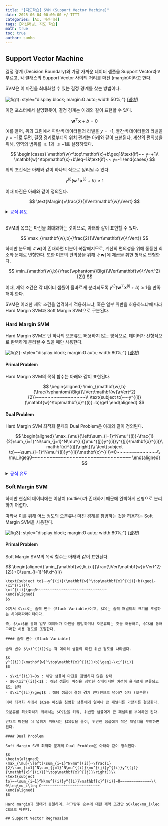 ```yaml
---
title: "[지도학습] SVM (Support Vector Machine)"
date: 2025-06-04 00:00:00 +/-TTTT
categories: [AI, 머신러닝]
tags: [머신러닝, 지도 학습]
math: true
toc: true
author: sunho
---
```


## Support Vector Machine

결정 경계 (Decision Boundary)와 가장 가까운 데이터 샘플을 Support Vector라고 부르고, 각 클래스의 Support Vector 사이의 거리를 마진 (margin)이라고 한다.

SVM은 이 마진을 최대화할 수 있는 결정 경계를 찾는 방법이다.

![fig1](ml/4-1.png){: style="display:block; margin:0 auto; width:50%;"}
_[[출처]](https://python.plainenglish.io/a-comprehensive-guide-to-support-vector-machine-svm-algorithm-76dbcf18b5ae)_

이전 포스터에서 설명했듯이, 결정 경계는 아래와 같이 표현할 수 있다.

$$
\mathbf{w}^\top\mathbf{x}+b=0
$$

예를 들어, 위의 그림에서 파란색 데이터들의 라벨을 $y=+1$, 빨간색 데이터들의 라벨을 $y=-1$로 두면, 결정 경계로부터의 위치 관계는 아래와 같이 표현된다. 계산의 편의성을 위해, 영역의 범위를 $\geq1$과 $\leq-1$로 설정하였다.

$$
\begin{cases}
\mathbf{w}^\top\mathbf{x}+b\geq1&\text{if}~~ y=+1\\
\mathbf{w}^\top\mathbf{x}+b\leq-1&\text{if}~~ y=-1
\end{cases}
$$

위의 조건식은 아래와 같이 하나의 식으로 정리될 수 있다.

$$
y^{(i)}(\mathbf{w}^\top\mathbf{x}^{(i)}+b)\ge1
$$

이때 마진은 아래와 같이 정의된다.

$$
\text{Margin}=\frac{2}{\lVert\mathbf{w}\rVert}
$$

<details>
<summary><font color='#0000FF'>공식 유도</font></summary>
<div markdown="1">

$$
\begin{aligned}\vphantom{\Big(}
\mathbf{w}^\top\mathbf{x}+b=1\quad\to\quad w_2x_2+w_1x_1+b=1~~~\\
\mathbf{w}^\top\mathbf{x}+b=-1\quad\to\quad w_2x_2+w_1x_1+b=-1
\end{aligned}
$$

두 직선 $w_2x_2+w_1x_1+b-1=0$과 $w_2x_2+w_1x_1+b+1=0$ 사이의 거리 $d$는 아래와 같이 정의된다.

$$
d=\frac{\lvert(b-1)-(b+1)\rvert}{\sqrt{w_2^2+w_1^2}}=\frac{2}{\lVert\mathbf{w}\rVert_2}
$$

---

</div>
</details>
<br>

SVM의 목표는 마진을 최대화하는 것이므로, 아래와 같이 표현할 수 있다.

$$
\max_{\mathbf{w},b}{\frac{2}{\lVert\mathbf{w}\rVert}}
$$

하지만 분모에 $\lVert\mathbf{w}\rVert$이 존재하면 미분이 복잡해지므로,
계산의 편의성을 위해 동등한 최소화 문제로 변형한다. 또한 미분의 편의성을 위해 $\lVert\mathbf{w}\rVert$에 제곱을 취한 형태로 변형한다.

$$
\min_{\mathbf{w},b}{\frac{\vphantom{\Big(}\lVert\mathbf{w}\rVert^2}{2}}
$$

이때, 제약 조건은 각 데이터 샘플이 올바르게 분리되도록 $y^{(i)}(\mathbf{w}^\top\mathbf{x}^{(i)}+b)\ge1$을 만족해야 한다.

SVM은 이러한 제약 조건을 엄격하게 적용하느냐, 혹은 일부 위반을 허용하느냐에 따라
Hard Margin SVM과 Soft Margin SVM으로 구분된다.

### Hard Margin SVM

Hard Margin SVM은 단 하나의 오분류도 허용하지 않는 방식으로, 데이터가 선형적으로 완벽하게 분리될 수 있을 때만 사용한다.

![fig2](ml/4-2.png){: style="display:block; margin:0 auto; width:80%;"}
_[[출처]](https://medium.com/@apurvjain37/support-vector-machine-s-v-m-classifiers-and-kernels-9e13176c9396)_

#### Primal Problem

Hard Margin SVM의 목적 함수는 아래와 같이 표현된다.

$$
\begin{aligned}
\min_{\mathbf{w},b}{\frac{\vphantom{\Big(}\lVert\mathbf{w}\rVert^2}{2}}~~~~~~~~~~~~~~~~~\\
\text{subject to}~~y^{(i)}(\mathbf{w}^\top\mathbf{x}^{(i)}+b)\ge1
\end{aligned}
$$

#### Dual Problem

Hard Margin SVM 최적화 문제의 Dual Problem은 아래와 같이 정의된다.

$$
\begin{aligned}
\max_{\mu}{\left(\sum_{i=1}^N\mu^{(i)}-\frac{1}{2}\sum_{i=1}^N\sum_{j=1}^N\mu^{(i)}\mu^{(j)}y^{(i)}y^{(j)}\mathbf{x}^{(i)}\mathbf{x}^{(j)}\right)}\\
\text{subject to}~~\sum_{i=1}^N\mu^{(i)}y^{(i)}\mathbf{x}^{(i)}=0~~~~~~~~~~~~~~\\
\mu_i\geq0~~~~~~~~~~~~~~~~~~~~~~~~~~~~~~~~~~
\end{aligned}
$$

<details>
<summary><font color='#0000FF'>공식 유도</font></summary>
<div markdown="1">

$$
\begin{aligned}
\min_{\mathbf{w},b}{\frac{\vphantom{\Big(}\lVert\mathbf{w}\rVert^2}{2}}~~~~~~~~~~~~~~~~~\\
\text{subject to}~~y^{(i)}(\mathbf{w}^\top\mathbf{x}^{(i)}+b)\ge1
\end{aligned}
$$

---

**1. 라그랑주 함수 정의**

$$
\mathcal{L}(\mathbf{w},b,\mu)=\frac{\lVert\mathbf{w}\rVert^2}{2}+\sum_{i=1}^N\mu^{(i)}\left[1-y^{(i)}(\mathbf{w}^\top\mathbf{x}^{(i)}+b)\right]
~~,~~\mu^{(i)}\geq0
$$

**2. Dual 함수 정의**

$$
\mathcal{D}(\mu)=\inf_{\mathbf{w},b}~\mathcal{L}(\mathbf{w},b,\mu)
$$

**3. Dual 함수 계산**

$$
\nabla_\mathbf{w}\mathcal{L}=\mathbf{w}-\sum_{i=1}^N\mu^{(i)}y^{(i)}\mathbf{x}^{(i)}=0~~\to~~\mathbf{w}=\sum_{i=1}^N\mu^{(i)}y^{(i)}\mathbf{x}^{(i)}
$$

$$
\nabla_b\mathcal{L}=-\sum_{i=1}^N\mu_iy_i=0~~\to~~\sum_{i=1}^N\mu_iy_i=0
$$

이를 $\mathcal{L}$에 대입하면, 아래와 같은 식을 얻을 수 있다.

$$
\mathcal{D}(\mu)=\sum_{i=1}^N\mu^{(i)}-\frac{\lVert\mathbf{w}\rVert^2}{2}=
\sum_{i=1}^N\mu^{(i)}-\frac{1}{2}\sum_{i=1}^N\sum_{j=1}^N\mu^{(i)}\mu^{(j)}y^{(i)}y^{(j)}\mathbf{x}^{(i)}\mathbf{x}^{(j)}
$$

**4. Dual Problem 정의**

$$
\begin{aligned}
\max_{\mu}{\left(\sum_{i=1}^N\mu^{(i)}-\frac{1}{2}\sum_{i=1}^N\sum_{j=1}^N\mu^{(i)}\mu^{(j)}y^{(i)}y^{(j)}\mathbf{x}^{(i)}\mathbf{x}^{(j)}\right)}\\
\text{subject to}~~\sum_{i=1}^N\mu^{(i)}y^{(i)}\mathbf{x}^{(i)}=0~~~~~~~~~~~~~~\\
\mu_i\geq0~~~~~~~~~~~~~~~~~~~~~~~~~~~~~~~~~~
\end{aligned}
$$

---

</div>
</details>

### Soft Margin SVM

하지만 현실의 데이터에는 이상치 (outlier)가 존재하기 때문에 완벽하게 선형으로 분리하기 어렵다.

따라서 이를 위해 어느 정도의 오분류나 마진 경계를 침범하는 것을 허용하는 Soft Margin SVM을 사용한다.

![fig3](ml/4-3.png){: style="display:block; margin:0 auto; width:80%;"}
_[[출처]](https://medium.com/@apurvjain37/support-vector-machine-s-v-m-classifiers-and-kernels-9e13176c9396)_

#### Primal Problem

Soft Margin SVM의 목적 함수는 아래와 같이 표현된다.

$$
\begin{aligned}
\min_{\mathbf{w},b,\xi}{\frac{\lVert\mathbf{w}\rVert^2}{2}}+C\sum_{i=1}^N\xi^{(i)}
~~~~~~~~~~~\\
\text{subject to}~~y^{(i)}(\mathbf{w}^\top\mathbf{x}^{(i)}+b)\geq1-\xi^{(i)}\\
\xi^{(i)}\geq0~~~~~~~~~~~~~~~~~~~~~~~~~~~~~~~
\end{aligned}
$$

여기서 $\xi$는 슬랙 변수 (Slack Variable)이고, $C$는 슬랙 패널티의 크기를 조절하는 하이퍼파라미터이다.

즉, $\xi$를 통해 일부 데이터가 마진을 침범하거나 오분류되는 것을 허용하고, $C$를 통해 그러한 허용 정도를 조절한다.

#### 슬랙 변수 (Slack Variable)

슬랙 변수 $\xi^{(i)}$는 각 데이터 샘플의 마진 위반 정도를 나타낸다.

$$
y^{(i)}(\mathbf{w}^\top\mathbf{x}^{(i)}+b)\geq1-\xi^{(i)}
$$

- $\xi^{(i)}=0$ : 해당 샘플이 마진을 침범하지 않은 상태
- $0<\xi^{(i)}<1$ : 해당 샘플이 마진을 침범한 상태이지만 여전히 올바르게 분류되고 있는 상태
- $\xi^{(i)}\geq1$ : 해당 샘플이 결정 경계 반대편으로 넘어간 상태 (오분류)

이때 최적화 식에서 $C$는 마진을 침범한 샘플에게 얼마나 큰 패널티를 가할지를 결정한다.

오분류를 최소화하기 위해서는 $C$값을 키워, 위반한 샘플에게 큰 패널티를 부여하면 된다.

반대로 마진을 더 넓히기 위해서는 $C$값을 줄여, 위반한 샘플에게 작은 패널티를 부여하면 된다.

#### Dual Problem

Soft Margin SVM 최적화 문제의 Dual Problem은 아래와 같이 정의된다.

$$
\begin{aligned}
\max_{\mu}{\left(\sum_{i=1}^N\mu^{(i)}-\frac{1}{2}\sum_{i=1}^N\sum_{j=1}^N\mu^{(i)}\mu^{(j)}y^{(i)}y^{(j)}{\mathbf{x}^{(i)}}^\top\mathbf{x}^{(j)}\right)}\\
\text{subject to}~~\sum_{i=1}^N\mu^{(i)}y^{(i)}\mathbf{x}^{(i)}=0~~~~~~~~~~~~~~\\
0\leq\mu_i\leq C~~~~~~~~~~~~~~~~~~~~~~~~~~
\end{aligned}
$$

Hard margin과 형태가 동일하며, 라그랑주 승수에 대한 제약 조건만 $0\leq\mu_i\leq C$으로 바뀐다.

## Support Vector Regression

